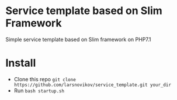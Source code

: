 Service template based on Slim Framework
=====================

Simple service template based on Slim framework on PHP7.1
# Install

 - Clone this repo `git clone https://github.com/larsnovikov/service_template.git your_dir`
 - Run `bash startup.sh`
 
